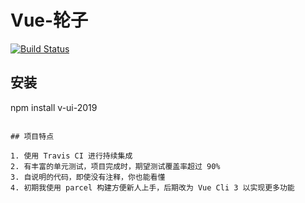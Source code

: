 # Vue-轮子

[![Build Status](https://www.travis-ci.org/krystalry/V-UI.svg?branch=master)](https://www.travis-ci.org/krystalry/V-UI)

## 安装
npm install v-ui-2019
```

## 项目特点

1. 使用 Travis CI 进行持续集成
2. 有丰富的单元测试，项目完成时，期望测试覆盖率超过 90%
3. 自说明的代码，即使没有注释，你也能看懂
4. 初期我使用 parcel 构建方便新人上手，后期改为 Vue Cli 3 以实现更多功能